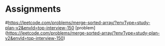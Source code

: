 # Assignments
#https://leetcode.com/problems/merge-sorted-array/?envType=study-plan-v2&envId=top-interview-150
[problem] (https://leetcode.com/problems/merge-sorted-array/?envType=study-plan-v2&envId=top-interview-150)
